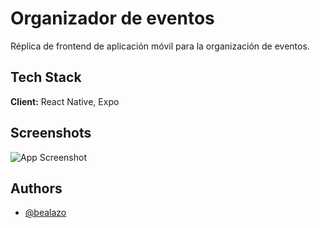 # Organizador de eventos

Réplica de frontend de aplicación móvil para la organización de eventos.

## Tech Stack

**Client:** React Native, Expo


## Screenshots

![App Screenshot](https://bealazo.github.io/portfolio/images/pic-5.png)


## Authors

- [@bealazo](https://github.com/bealazo)


